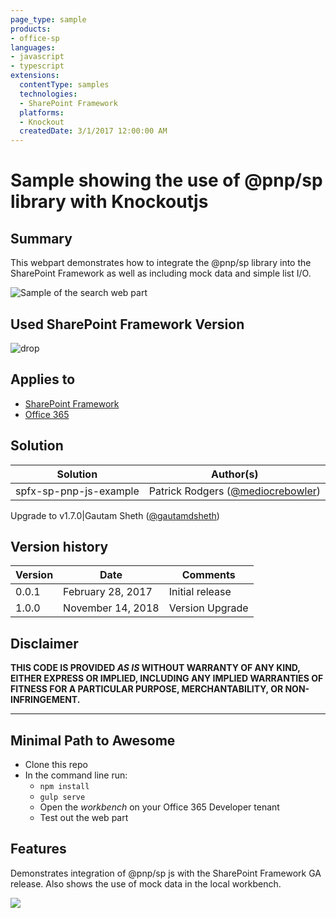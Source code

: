 ```yaml
---
page_type: sample
products:
- office-sp
languages:
- javascript
- typescript
extensions:
  contentType: samples
  technologies:
  - SharePoint Framework
  platforms:
  - Knockout
  createdDate: 3/1/2017 12:00:00 AM
---
```

# Sample showing the use of @pnp/sp library with Knockoutjs

## Summary

This webpart demonstrates how to integrate the @pnp/sp library into the SharePoint Framework as well as including mock data and simple list I/O.

![Sample of the search web part](./assets/screenshot.png)

## Used SharePoint Framework Version
![drop](https://img.shields.io/badge/drop-1.7.0-green.svg)

## Applies to

* [SharePoint Framework](https://docs.microsoft.com/sharepoint/dev/spfx/sharepoint-framework-overview)
* [Office 365](https://docs.microsoft.com/sharepoint/)

## Solution

Solution|Author(s)
--------|---------
spfx-sp-pnp-js-example|Patrick Rodgers ([@mediocrebowler](https://twitter.com/mediocrebowler))

Upgrade to v1.7.0|Gautam Sheth ([@gautamdsheth](https://twitter.com/gautamdsheth))

## Version history

Version|Date|Comments
-------|----|--------
0.0.1|February 28, 2017|Initial release
1.0.0| November 14, 2018| Version Upgrade

## Disclaimer
**THIS CODE IS PROVIDED *AS IS* WITHOUT WARRANTY OF ANY KIND, EITHER EXPRESS OR IMPLIED, INCLUDING ANY IMPLIED WARRANTIES OF FITNESS FOR A PARTICULAR PURPOSE, MERCHANTABILITY, OR NON-INFRINGEMENT.**

---

## Minimal Path to Awesome

- Clone this repo
- In the command line run:
  - `npm install`
  - `gulp serve`
  - Open the *workbench* on your Office 365 Developer tenant
  - Test out the web part

## Features

Demonstrates integration of @pnp/sp js with the SharePoint Framework GA release. Also shows the use of mock data in the local workbench.

<img src="https://telemetry.sharepointpnp.com/sp-dev-fx-webparts/samples/knockout-sp-pnp-js" />